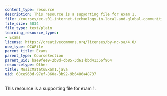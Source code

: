 ```yaml
---
content_type: resource
description: This resource is a supporting file for exam 1.
file: /courses/ec-s01-internet-technology-in-local-and-global-communities-spring-2005-summer-2005/68ce963d97ef860a3b929b6486a48737_MusicMatatuExam1.java
file_size: 5034
file_type: text/plain
learning_resource_types:
- Exams
license: https://creativecommons.org/licenses/by-nc-sa/4.0/
ocw_type: OCWFile
parent_title: Exams
parent_type: CourseSection
parent_uid: bae9fee9-2b8d-cb85-3d61-bbd41356f964
resourcetype: Other
title: MusicMatatuExam1.java
uid: 68ce963d-97ef-860a-3b92-9b6486a48737
---
```

This resource is a supporting file for exam 1.